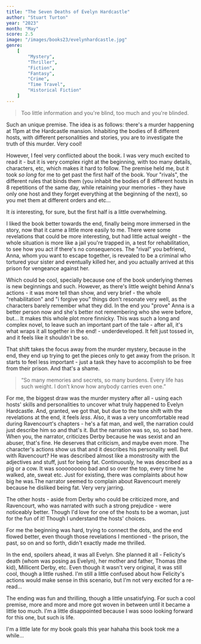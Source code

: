 ```yaml
---
title: "The Seven Deaths of Evelyn Hardcastle"
author: "Stuart Turton"
year: "2023"
month: "May"
score: 2.5
image: "/images/books23/evelynhardcastle.jpg"
genre:
    [
        "Mystery",
        "Thriller",
        "Fiction",
        "Fantasy",
        "Crime",
        "Time Travel",
        "Historical Fiction"
    ]
---
```


> Too little information and you're blind, too much and you're blinded.

Such an unique premise. The idea is as follows: there's a murder happening at 11pm at the Hardcastle mansion. Inhabiting the bodies of 8 different hosts, with different personalities and stories, you are to investigate the truth of this murder. Very cool!

However, I feel very conflicted about the book. I was very much excited to read it - but it is very complex right at the beginning, with too many details, characters, etc, which makes it hard to follow. The premise held me, but it took _so long_ for me to get past the first half of the book. Your "rivals", the different rules that binds them (you inhabit the bodies of 8 different hosts in 8 repetitions of the same day, while retaining your memories - they have only one host and they forget everything at the beginning of the next), so you met them at different orders and etc...

It _is_ interesting, for sure, but the first half is a little overwhelming.

I liked the book better towards the end, finally being more immersed in the story, now that it came a little more easily to me. There were some revelations that could be more interesting, but had little actual weight - the whole situation is more like a jail you're trapped in, a test for rehabilitation, to see how you act if there's no consequences. The "rival" you befriend, Anna, whom you want to escape together, is revealed to be a criminal who tortured your sister and eventually killed her, and you actually arrived at this prison for vengeance against her.

Which could be cool, specially because one of the book underlying themes is new beginnings and such. However, as there's little weight behind Anna's actions - it was more tell than show, and very brief - the whole "rehabilitation" and "i forgive you" things don't resonate very well, as the characters barely remember what they did. In the end you "prove" Anna is a better person now and she's better not remembering who she were before, but... It makes this whole plot more finnicky. This was such a long and complex novel, to leave such an important part of the tale - after all, it's what wraps it all together in the end! - underdeveloped. It felt just tossed in, and it feels like it shouldn't be so.

That shift takes the focus away from the murder mystery, because in the end, they end up trying to get the pieces only to get away from the prison. It starts to feel less important - just a task they have to accomplish to be free from their prison. And that's a shame.

> “So many memories and secrets, so many burdens. Every life has such weight. I don’t know how anybody carries even one.”

For me, the biggest draw was the murder mystery after all - using each hosts' skills and personalities to uncover what truly happened to Evelyn Hardcastle. And, granted, we got that, but due to the tone shift with the revelations at the end, it feels _less_. Also, it was a very uncomfortable read during Ravencourt's chapters - he's a fat man, and well, the narration could just describe him so and that's it. But the narration was so, so, so bad here. When you, the narrator, criticizes Derby because he was sexist and an abuser, that's fine. He deserves that criticism, and maybe even more. The character's actions show us that and it describes his personality well. But with Ravencourt? He was described almost like a monstrosity with the adjectives and stuff, just for being fat. Continuously, he was described as a pig or a cow. It was sooooooooo bad and so over the top, every time he walked, ate, sweat etc. Just for existing, there was complaints about how big he was.The narrator seemed to complain about Ravencourt merely because he disliked being fat. Very very jarring.

The other hosts - aside from Derby who could be criticized more, and Ravencourt, who was narrated with such a strong prejudice - were noticeably better. Though I'd love for one of the hosts to be a woman, just for the fun of it! Though I understand the hosts' choices.

For me the beginning was hard, trying to connect the dots, and the end flowed better, even though those revelations I mentioned - the prison, the past, so on and so forth, didn't exactly made me thrilled.

In the end, spoilers ahead, it was all Evelyn. She planned it all - Felicity's death (whom was posing as Evelyn), her mother and father, Thomas (the kid), Millicent Derby, etc. Even though it wasn't very original, it was still cool, though a little rushed. I'm still a little confused about how Felicity's actions would make sense in this scenario, but I'm not very excited for a re-read...

The ending was fun and thrilling, though a little unsatisfying. For such a cool premise, more and more and more got woven in between until it became a little too much. I'm a little disappointed because I was sooo looking forward for this one, but such is life.

I'm a little late for my book goals this year hahaha this book took me a while...
